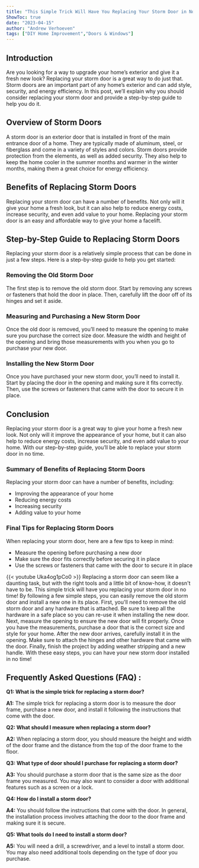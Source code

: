 ```yaml
---
title: "This Simple Trick Will Have You Replacing Your Storm Door in No Time!"
ShowToc: true 
date: "2023-04-15"
author: "Andrew Verhoeven" 
tags: ["DIY Home Improvement","Doors & Windows"]
---
```

## Introduction

Are you looking for a way to upgrade your home’s exterior and give it a fresh new look? Replacing your storm door is a great way to do just that. Storm doors are an important part of any home’s exterior and can add style, security, and energy efficiency. In this post, we’ll explain why you should consider replacing your storm door and provide a step-by-step guide to help you do it.

## Overview of Storm Doors

A storm door is an exterior door that is installed in front of the main entrance door of a home. They are typically made of aluminum, steel, or fiberglass and come in a variety of styles and colors. Storm doors provide protection from the elements, as well as added security. They also help to keep the home cooler in the summer months and warmer in the winter months, making them a great choice for energy efficiency.

## Benefits of Replacing Storm Doors

Replacing your storm door can have a number of benefits. Not only will it give your home a fresh look, but it can also help to reduce energy costs, increase security, and even add value to your home. Replacing your storm door is an easy and affordable way to give your home a facelift.

## Step-by-Step Guide to Replacing Storm Doors

Replacing your storm door is a relatively simple process that can be done in just a few steps. Here is a step-by-step guide to help you get started:

### Removing the Old Storm Door

The first step is to remove the old storm door. Start by removing any screws or fasteners that hold the door in place. Then, carefully lift the door off of its hinges and set it aside.

### Measuring and Purchasing a New Storm Door

Once the old door is removed, you’ll need to measure the opening to make sure you purchase the correct size door. Measure the width and height of the opening and bring those measurements with you when you go to purchase your new door.

### Installing the New Storm Door

Once you have purchased your new storm door, you’ll need to install it. Start by placing the door in the opening and making sure it fits correctly. Then, use the screws or fasteners that came with the door to secure it in place.

## Conclusion

Replacing your storm door is a great way to give your home a fresh new look. Not only will it improve the appearance of your home, but it can also help to reduce energy costs, increase security, and even add value to your home. With our step-by-step guide, you’ll be able to replace your storm door in no time. 

### Summary of Benefits of Replacing Storm Doors

Replacing your storm door can have a number of benefits, including:

- Improving the appearance of your home
- Reducing energy costs
- Increasing security
- Adding value to your home

### Final Tips for Replacing Storm Doors

When replacing your storm door, here are a few tips to keep in mind:

- Measure the opening before purchasing a new door
- Make sure the door fits correctly before securing it in place
- Use the screws or fasteners that came with the door to secure it in place

{{< youtube Uka4og1pCo0 >}} 
Replacing a storm door can seem like a daunting task, but with the right tools and a little bit of know-how, it doesn't have to be. This simple trick will have you replacing your storm door in no time! By following a few simple steps, you can easily remove the old storm door and install a new one in its place. First, you'll need to remove the old storm door and any hardware that is attached. Be sure to keep all the hardware in a safe place so you can re-use it when installing the new door. Next, measure the opening to ensure the new door will fit properly. Once you have the measurements, purchase a door that is the correct size and style for your home. After the new door arrives, carefully install it in the opening. Make sure to attach the hinges and other hardware that came with the door. Finally, finish the project by adding weather stripping and a new handle. With these easy steps, you can have your new storm door installed in no time!

## Frequently Asked Questions (FAQ) :
**Q1: What is the simple trick for replacing a storm door?**

**A1:** The simple trick for replacing a storm door is to measure the door frame, purchase a new door, and install it following the instructions that come with the door. 

**Q2: What should I measure when replacing a storm door?**

**A2:** When replacing a storm door, you should measure the height and width of the door frame and the distance from the top of the door frame to the floor. 

**Q3: What type of door should I purchase for replacing a storm door?**

**A3:** You should purchase a storm door that is the same size as the door frame you measured. You may also want to consider a door with additional features such as a screen or a lock. 

**Q4: How do I install a storm door?**

**A4:** You should follow the instructions that come with the door. In general, the installation process involves attaching the door to the door frame and making sure it is secure. 

**Q5: What tools do I need to install a storm door?**

**A5:** You will need a drill, a screwdriver, and a level to install a storm door. You may also need additional tools depending on the type of door you purchase.





